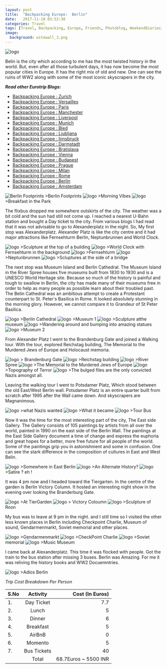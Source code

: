 ```yaml
---
layout: post
title:  "Backpacking Europe:  Berlin"
date:   2017-11-18 03:52:38
categories: Travel
tags: [Travel, Backpacking, Europe, Friends, Photoblog, WeekendDiaries]
image:
  background: witewall_3.png
---
```


<img src="https://i.imgur.com/CPgseBU.jpg" alt="logo">

Belin is the city which according to me has the most twisted history in the world. But, even after all those turbulent days, it has now become the most popular cities in Europe.
It has the right mix of old and new. One can see the ruins of WW2 along with some of the most iconic skyscrapers in the city.

**_Read other Eurotrip Blogs:_**

+ <a href="http://yogeshpandey.in/travel/Backpacking-Europe-zurich/">Backpacking Europe : Zurich</a>
+ <a href="http://yogeshpandey.in/travel/Backpacking-Europe-versailles/">Backpacking Europe : Versailles</a>
+ <a href="http://yogeshpandey.in/travel/Backpacking-Europe-Paris/">Backpacking Europe : Paris</a>
+ <a href="http://yogeshpandey.in/travel/Backpacking-Europe-Manchester/">Backpacking Europe : Manchester</a>
+ <a href="http://yogeshpandey.in/travel/Backpacking-Europe-Liverpool">Backpacking Europe : Liverpool</a>
+ <a href="http://yogeshpandey.in/travel/Backpacking-Europe-Munich/">Backpacking Europe : Munich</a>
+ <a href="http://yogeshpandey.in/travel/Backpacking-Europe-bled/">Backpacking Europe : Bled</a>
+ <a href="http://yogeshpandey.in/travel/Backpacking-Europe-Ljubljana/">Backpacking Europe : Ljubljana</a>
+ <a href="http://yogeshpandey.in/travel/Backpacking-Europe-Innsbruck/">Backpacking Europe : Innsbruck</a>
+ <a href="http://yogeshpandey.in/travel/Backpacking-Europe-Dramstadt/">Backpacking Europe : Darmstadt</a>
+ <a href="http://yogeshpandey.in/travel/Backpacking-Europe-Bratislava/">Backpacking Europe : Bratislava</a>
+ <a href="http://yogeshpandey.in/travel/Backpacking-Europe-Vienna/">Backpacking Europe : Vienna</a>
+ <a href="http://yogeshpandey.in/travel/Backpacking-Europe-Budapest/">Backpacking Europe : Budapest</a>
+ <a href="http://yogeshpandey.in/travel/Backpacking-Europe-Prague/">Backpacking Europe : Prague</a>
+ <a href="http://yogeshpandey.in/travel/Backpacking-Europe-Milan/">Backpacking Europe : Milan</a>
+ <a href="http://yogeshpandey.in/travel/Backpacking-Europe-ROME/">Backpacking Europe :  Rome</a>
+ <a href="http://yogeshpandey.in/travel/Backpacking-Europe-Berlin/">Backpacking Europe : Berlin</a>
+ <a href="http://yogeshpandey.in/travel/Backpacking-Europe-Amsterdam/">Backpacking Europe : Amsterdam</a>


<img src="https://i.imgur.com/D2Iivhj.png" alt="Berlin Footprints">
>Berlin Footprints

<img src="https://i.imgur.com/UwGdAzw.jpg" alt="logo">
>Morning Vibes

<img src="https://i.imgur.com/yBsGDH7.jpg" alt="logo">
>Breakfast in the Park

The flixbus dropped me somewhere outskirts of the city. The weather was a bit cold and the sun had still not come up.
I reached a nearest U-Bahn station and bought a Day ticket to the city. From various blogs I had read that it was not advisable to go to Alexanderplatz in the night. So, My first stop was Alexanderplatz.
Alexander Platz is like the city centre and it had major attractions like Fernsehturm Berlin, Neptunbrunnen and World Clock.

<img src="https://i.imgur.com/W0ZJp2Q.jpg" alt="logo">
>Sculpture at the top of a building

<img src="https://i.imgur.com/FKy1UjQ.jpg" alt="logo">
>World Clock with Fernsehturm in the background

<img src="https://i.imgur.com/invZwZZ.jpg" alt="logo">
>Fernsehturm

<img src="https://i.imgur.com/C3bE4xX.jpg" alt="logo">
>Neptunbrunnen

<img src="https://i.imgur.com/YVtnS0v.jpg" alt="logo">
>Scluptures at the side of a bridge

The next stop was Museum Island and Berlin Cathedral. The Museum Island in the River Spree houses five museums built from 1830 to 1930 and is a UNESCO World Heritage site. Because so much of the history is painful and tough to swallow in Berlin, the city has made many of their museums free in order to help as many people as possible learn about their troubled past.
The Belin Cathedral was an ambitious attempt to create a Protestant counterpart to St. Peter's Basilica in Rome. It looked absolutely stunning in the morning glory. However, we cannot compare it to Grandeur of St Peter Basilica.

<img src="https://i.imgur.com/Przbqdz.jpg" alt="logo">
>Berlin Cathedral

<img src="https://i.imgur.com/PBSujWQ.jpg" alt="logo">
>Museum 1

<img src="https://i.imgur.com/HuILqpf.jpg" alt="logo">
>Sculpture atthe museum

<img src="https://i.imgur.com/IPCTvjA.jpg" alt="logo">
>Wandering around and bumping into amazing statues

<img src="https://i.imgur.com/mPVWh0V.jpg" alt="logo">
>Museum 2

From Alexander Platz I went to the Brandenburg Gate and joined a Walking tour. With the tour, explored Reichstag building, The Memorial to the Murdered Jews of Europe and Holocaust memoria.

<img src="https://i.imgur.com/Qfw10JG.jpg" alt="logo">
> Brandenburg Gate

<img src="https://i.imgur.com/Ll8jAKZ.jpg" alt="logo">
>Reichstag building

<img src="https://i.imgur.com/6TvvGLD.jpg" alt="logo">
>River Spree

<img src="https://i.imgur.com/H91VTjZ.jpg" alt="logo">
>The Memorial to the Murdered Jews of Europe

<img src="https://imgur.com/wYHnq2s.jpg" alt="logo">
>Topography of Terror

<img src="https://i.imgur.com/NaBnXNa.jpg" alt="logo">
>The bulged files are the only convicted Nazis amongst all.

Leaving the walking tour I went to Potsdamer Platz, Which stood between the old East/West Berlin wall. Potsdamer Platz is an entire quarter built from scratch after 1995 after the Wall came down. And skyscrapers are Magnanimous.

<img src="https://i.imgur.com/4CIQin3.jpg" alt="logo">
>what Nazis wanted

<img src="https://i.imgur.com/Ew4DvI2.jpg" alt="logo">
>What it became

<img src="https://i.imgur.com/JgsFxt5.jpg" alt="logo">
>Tour Bus

Now it was the time for the most interesting part of the city, The East side Gallery. The Gallery consists of 105 paintings by artists from all over the world, painted in 1990 on the east side of the Berlin Wall.
The paintings at the East Side Gallery document a time of change and express the euphoria and great hopes for a better, more free future for all people of the world. Some of the paintings grip you in astonishment and some in confusion.
One can see the stark difference in the composition of cultures in East and West Belin.

<img src="https://i.imgur.com/Bg00OyE.jpg" alt="logo">
>Somewhere in East Berlin

<img src="https://i.imgur.com/N3DK5x1.jpg" alt="logo">
>An Alternate History?

<img src="https://i.imgur.com/ZsELskP.jpg" alt="logo">
>Satire ? eh !

It was 4 pm now and I headed toward the Tiergarten. In the centre of the garden is Berlin Victory Column. It hosted an interesting night show in the evening over looking the Branderburg Gate.

<img src="https://i.imgur.com/S6oOzXW.jpg" alt="logo">
>At TierGarden

<img src="https://i.imgur.com/3PXF5ZO.jpg" alt="logo">
> Victory Coloumn

<img src="https://i.imgur.com/lKaIlsb.jpg" alt="logo">
>Sculpture of Roon

My bus was to leave at 9 pm in the night. and I still time so I visited the other less known places in Berlin including Checkpoint Charlie, Museum of sound, Gendarmenmarkt, Soviet memorial and other places.

<img src="https://i.imgur.com/ThlJh80.jpg" alt="logo">
>Gendarmenmarkt

<img src="https://i.imgur.com/fbVHvpW.jpg" alt="logo">
>CheckPoint Charlie

<img src="https://i.imgur.com/s6DUlRP.jpg" alt="logo">
>Soviet memorial

<img src="https://i.imgur.com/5mkOkfg.jpg" alt="logo">
>Music Museum

I came back at Alexanderplatz. This time it was flocked with people. Got the train to the bus station after missing 3 buses.
Berlin was Amazing. For me it was reliving the history books and WW2 Docuemntries.

<img src="https://i.imgur.com/D39055c.jpg" alt="logo">
>Adios Berlin

*Trip Cost Breakdown Per Person*

| S.No | Activity|Cost (In Euros) |
|:----------|:----------:|-:|
| 1.      | Day Ticket      |7.7|
| 2.      | Lunch      |5|
| 3.      | Dinner      |6|
| 4.      | Breakfast      |5|
| 5.     | AirBnB     |0|
| 6.      | Momento      |5|
| 7.      | Bus Tickets       |40|
||Total|68.7Euros ~ 5500 INR|
